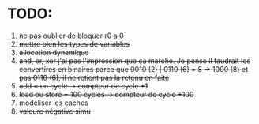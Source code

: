 # TODO:

1. ~~ne pas oublier de bloquer r0 a 0~~
2. ~~mettre bien les types de variables~~
3. ~~allocation dynamique~~
4. ~~and, or, xor j'ai pas l'impression que ça marche. Je pense il faudrait les convertires en binaires parce que 0010 (2) | 0110 (6) = 8 &rarr; 1000 (8) et pas 0110 (6), il ne retient pas la retenu en faite~~
5. ~~add = un cycle &rarr; compteur de cycle +1~~
6. ~~load ou store = 100 cycles &rarr; compteur de cycle +100~~
7. modéliser les caches 
8. ~~valeure négative simu~~
